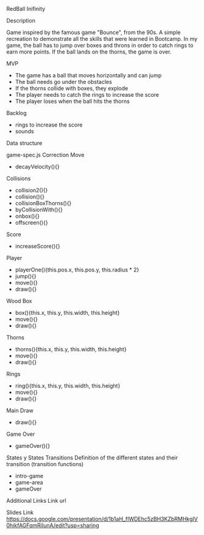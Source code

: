 RedBall Inifinity

Description

Game inspired by the famous game "Bounce", from the 90s. A simple recreation to demonstrate all the skills that were learned in Bootcamp.
In my game, the ball has to jump over boxes and throns in order to catch rings to earn more points.
If the ball lands on the thorns, the game is over.

MVP
* The game has a ball that moves horizontally and can jump
* The ball needs go under the obstacles
* If the thorns collide with boxes, they explode
* The player needs to catch the rings to increase the score
* The player loses when the ball hits the thorns

Backlog
* rings to increase the score
* sounds

Data structure

game-spec.js
Correction Move
* decayVelocity(){}

Collisions
* collision2(){}
* collision(){}
* collisionBoxThorns(){}
* byCollisionWith(){}
* onbox(){}
* offscreen(){}

Score
* increaseScore(){}


Player
* playerOne(){this.pos.x, this.pos.y, this.radius * 2}
* jump(){}
* move(){}
* draw(){}

Wood Box
* box(){this.x, this.y, this.width, this.height}
* move(){}
* draw(){}

Thorns
* thorns(){this.x, this.y, this.width, this.height}
* move(){}
* draw(){}

Rings
* ring(){this.x, this.y, this.width, this.height}
* move(){}
* draw(){}

Main Draw
* draw(){}

Game Over
* gameOver(){}

States y States Transitions
Definition of the different states and their transition (transition functions)

* intro-game
* game-area
* gameOver


Additional Links
Link url

Slides
Link https://docs.google.com/presentation/d/1b1aH_fIWDEhc5zBH3KZbRMHkgIV0hikfAGFqmRiIunA/edit?usp=sharing